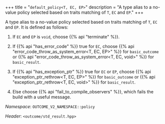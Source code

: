 +++
title = "`default_policy<T, EC, EP>`"
description = "A type alias to a no-value policy selected based on traits matching of `T`, `EC` and `EP`."
+++

A type alias to a no-value policy selected based on traits matching of `T`, `EC` and `EP`. It is defined as follows:

1. If `EC` and `EP` is `void`, choose {{% api "terminate" %}}.

2. If {{% api "has_error_code<T>" %}} true for `EC`, choose {{% api "error_code_throw_as_system_error<T, EC, EP>" %}} for `basic_outcome` or {{% api "error_code_throw_as_system_error<T, EC, void>" %}} for `basic_result`.

3. If {{% api "has_exception_ptr<T>" %}} true for `EC` or `EP`, choose {{% api "exception_ptr_rethrow<T, EC, EP>" %}} for `basic_outcome` or {{% api "exception_ptr_rethrow<T, EC, void>" %}} for `basic_result`.

4. Else choose {{% api "fail_to_compile_observers" %}}, which fails the build with a useful message.

*Namespace*: `OUTCOME_V2_NAMESPACE::policy`

*Header*: `<outcome/std_result.hpp>`
